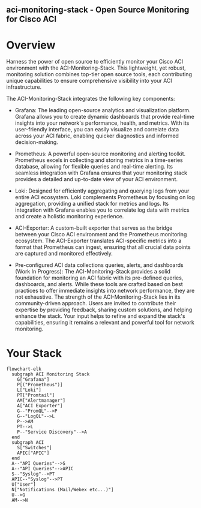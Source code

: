 aci-monitoring-stack - Open Source Monitoring for Cisco ACI
------------

# Overview

Harness the power of open source to efficiently monitor your Cisco ACI environment with the ACI-Monitoring-Stack. This lightweight, yet robust, monitoring solution combines top-tier open source tools, each contributing unique capabilities to ensure comprehensive visibility into your ACI infrastructure.

The ACI-Monitoring-Stack integrates the following key components:

- Grafana: The leading open-source analytics and visualization platform. Grafana allows you to create dynamic dashboards that provide real-time insights into your network's performance, health, and metrics. With its user-friendly interface, you can easily visualize and correlate data across your ACI fabric, enabling quicker diagnostics and informed decision-making.

- Prometheus: A powerful open-source monitoring and alerting toolkit. Prometheus excels in collecting and storing metrics in a time-series database, allowing for flexible queries and real-time alerting. Its seamless integration with Grafana ensures that your monitoring stack provides a detailed and up-to-date view of your ACI environment.

- Loki: Designed for efficiently aggregating and querying logs from your entire ACI ecosystem. Loki complements Prometheus by focusing on log aggregation, providing a unified stack for metrics and logs. Its integration with Grafana enables you to correlate log data with metrics and create a holistic monitoring experience.

- ACI-Exporter: A custom-built exporter that serves as the bridge between your Cisco ACI environment and the Prometheus monitoring ecosystem. The ACI-Exporter translates ACI-specific metrics into a format that Prometheus can ingest, ensuring that all crucial data points are captured and monitored effectively.

- Pre-configured ACI data collections queries, alerts, and dashboards (Work In Progress): The ACI-Monitoring-Stack provides a solid foundation for monitoring an ACI fabric with its pre-defined queries, dashboards, and alerts. While these tools are crafted based on best practices to offer immediate insights into network performance, they are not exhaustive. The strength of the ACI-Monitoring-Stack lies in its community-driven approach. Users are invited to contribute their expertise by providing feedback, sharing custom solutions, and helping enhance the stack. Your input helps to refine and expand the stack's capabilities, ensuring it remains a relevant and powerful tool for network monitoring.

# Your Stack

```mermaid
flowchart-elk
  subgraph ACI Monitoring Stack
    G["Grafana"]
    P[("Prometheus")]
    L["Loki"]
    PT["Promtail"]
    AM["Alertmanager"]
    A["ACI Exporter"]
    G--"PromQL"-->P
    G--"LogQL"-->L
    P-->AM
    PT-->L
    P--"Service Discovery"-->A
  end
  subgraph ACI
    S["Switches"]
    APIC["APIC"]
  end
  A--"API Queries"-->S
  A--"API Queries"-->APIC
  S--"Syslog"-->PT
  APIC--"Syslog"-->PT
  U["User"]
  N["Notifications (Mail/Webex etc...)"]
  U-->G
  AM-->N
```
